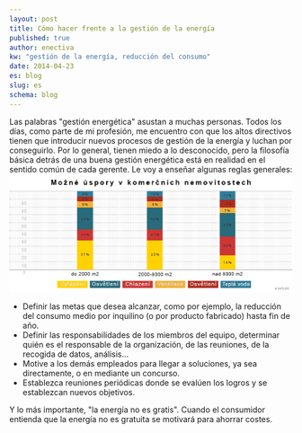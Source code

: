 ```yaml
---
layout: post
title: Cómo hacer frente a la gestión de la energía
published: true
author: enectiva
kw: "gestión de la energía, reducción del consumo"
date: 2014-04-23
es: blog
slug: es
schema: blog
---
```


Las palabras "gestión energética" asustan a muchas personas. Todos los días, como parte de mi profesión, me encuentro con que los altos directivos tienen que introducir nuevos procesos de gestión de la energía y luchan por conseguirlo. Por lo general, tienen miedo a lo desconocido, pero la filosofía básica detrás de una buena gestión energética está en realidad en el sentido común de cada gerente. Le voy a enseñar algunas reglas generales: 
![mozna-upspory_edit.png](/img/mozna-upspory_edit.png)

- Definir las metas que desea alcanzar, como por ejemplo, la reducción del consumo medio por inquilino (o por producto fabricado) hasta fin de año.
- Definir las responsabilidades de los miembros del equipo, determinar quién es el responsable de la organización, de las  reuniones, de la recogida de datos, análisis…
-	Motive a los demás empleados para llegar a soluciones, ya sea directamente, o en mediante un concurso.
-	Establezca reuniones periódicas donde se evalúen los logros y se establezcan nuevos objetivos.

Y lo más importante, "la energía no es gratis". Cuando el consumidor entienda que la energía no es gratuita se motivará para ahorrar costes.



